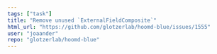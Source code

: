 ```yaml
---
tags: ["task"]
title: "Remove unused `ExternalFieldComposite`"
html_url: "https://github.com/glotzerlab/hoomd-blue/issues/1555"
user: "joaander"
repo: "glotzerlab/hoomd-blue"
---
```


